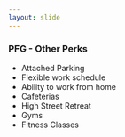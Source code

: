 ```yaml
---
layout: slide
---
```


### PFG - Other Perks

* Attached Parking
* Flexible work schedule
* Ability to work from home
* Cafeterias
* High Street Retreat
* Gyms
* Fitness Classes
